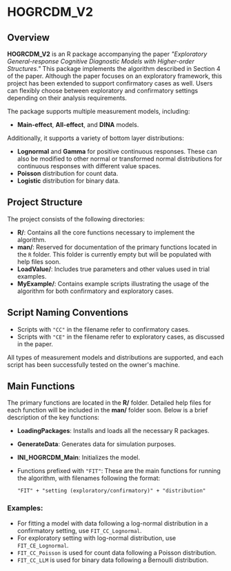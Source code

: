 # HOGRCDM_V2

## Overview

**HOGRCDM_V2** is an R package accompanying the paper *"Exploratory General-response Cognitive Diagnostic Models with Higher-order Structures."* This package implements the algorithm described in Section 4 of the paper. Although the paper focuses on an exploratory framework, this project has been extended to support confirmatory cases as well. Users can flexibly choose between exploratory and confirmatory settings depending on their analysis requirements.

The package supports multiple measurement models, including:
- **Main-effect**, **All-effect**, and **DINA** models.

Additionally, it supports a variety of bottom layer distributions:
- **Lognormal** and **Gamma** for positive continuous responses. These can also be modified to other normal or transformed normal distributions for continuous responses with different value spaces.
- **Poisson** distribution for count data.
- **Logistic** distribution for binary data.

## Project Structure

The project consists of the following directories:

- **R/**: Contains all the core functions necessary to implement the algorithm.
- **man/**: Reserved for documentation of the primary functions located in the `R` folder. This folder is currently empty but will be populated with help files soon.
- **LoadValue/**: Includes true parameters and other values used in trial examples.
- **MyExample/**: Contains example scripts illustrating the usage of the algorithm for both confirmatory and exploratory cases.

## Script Naming Conventions

- Scripts with `"CC"` in the filename refer to confirmatory cases.
- Scripts with `"CE"` in the filename refer to exploratory cases, as discussed in the paper.

All types of measurement models and distributions are supported, and each script has been successfully tested on the owner's machine.

## Main Functions

The primary functions are located in the **R/** folder. Detailed help files for each function will be included in the **man/** folder soon. Below is a brief description of the key functions:

- **LoadingPackages**: Installs and loads all the necessary R packages.
- **GenerateData**: Generates data for simulation purposes.
- **INI_HOGRCDM_Main**: Initializes the model.
- Functions prefixed with `"FIT"`: These are the main functions for running the algorithm, with filenames following the format:
  
  `"FIT" + "setting (exploratory/confirmatory)" + "distribution"`

### Examples:
  
- For fitting a model with data following a log-normal distribution in a confirmatory setting, use `FIT_CC_Lognormal`.
- For exploratory setting with log-normal distribution, use `FIT_CE_Lognormal`.
- `FIT_CC_Poisson` is used for count data following a Poisson distribution.
- `FIT_CC_LLM` is used for binary data following a Bernoulli distribution.


